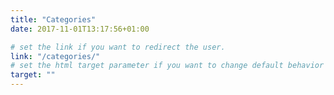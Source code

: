 ```yaml
---
title: "Categories"
date: 2017-11-01T13:17:56+01:00

# set the link if you want to redirect the user.
link: "/categories/"
# set the html target parameter if you want to change default behavior
target: ""
---
```


